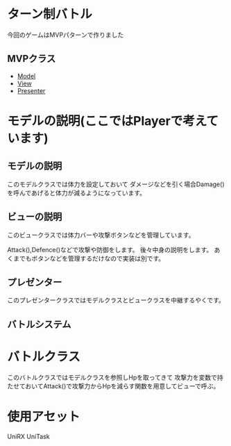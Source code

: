 # ターン制バトル

今回のゲームはMVPパターンで作りました

## MVPクラス

- [Model](https://github.com/rikuriku0402/Turn_Buttle/tree/master/Assets/Script/Model)
- [View](https://github.com/rikuriku0402/Turn_Buttle/tree/master/Assets/Script/View)
- [Presenter](https://github.com/rikuriku0402/Turn_Buttle/tree/master/Assets/Script/Presenter)

# モデルの説明(ここではPlayerで考えています)

## モデルの説明

このモデルクラスでは体力を設定しておいて
ダメージなどを引く場合Damage()を呼んであげると体力が減るようになっています。

## ビューの説明

このビュークラスでは体力バーや攻撃ボタンなどを管理しています。

Attack(),Defence()などで攻撃や防御をします。
後々中身の説明をします。
あくまでもボタンなどを管理するだけなので実装は別です。

## プレゼンター

このプレゼンタークラスではモデルクラスとビュークラスを中継するやくです。


## バトルシステム

# バトルクラス

このバトルクラスではモデルクラスを参照しHpを取ってきて
攻撃力を変数で持たせておいてAttack()で攻撃力からHpを減らす関数を用意してビューで呼ぶ。

# 使用アセット

UniRX
UniTask
